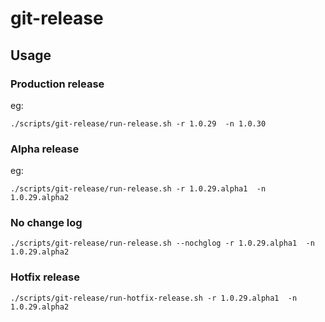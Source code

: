 # git-release

## Usage
### Production release
eg:
```
./scripts/git-release/run-release.sh -r 1.0.29  -n 1.0.30
```
### Alpha release
eg:
```
./scripts/git-release/run-release.sh -r 1.0.29.alpha1  -n 1.0.29.alpha2
```
### No change log
```
./scripts/git-release/run-release.sh --nochglog -r 1.0.29.alpha1  -n 1.0.29.alpha2
```

### Hotfix release
```
./scripts/git-release/run-hotfix-release.sh -r 1.0.29.alpha1  -n 1.0.29.alpha2
```
